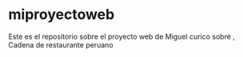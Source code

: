 # miproyectoweb
Este es el repositorio sobre el proyecto web de Miguel curico    sobre ,  Cadena de restaurante peruano 
